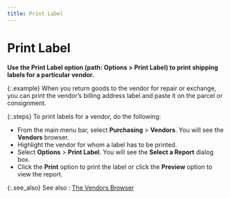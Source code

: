 ```yaml
---
title: Print Label
---
```


# Print Label


**Use the **Print 
 Label** option (path: **Options**  > **Print Label**) to print shipping  labels for a particular vendor.**


{:.example}
When you return goods to the vendor for repair  or exchange, you can print the vendor’s billing address label and paste  it on the parcel or consignment.


{:.steps}
To print  labels for a vendor, do the following:

- From the main  menu bar, select **Purchasing** >  **Vendors**. You will see the **Vendors** browser.
- Highlight the  vendor for whom a label has to be printed.
- Select **Options** > **Print 
 Label**. You will see the **Select 
 a Report** dialog box.
- Click the **Print** option to print the label or click  the **Preview** option to view the  report.



{:.see_also}
See also
: [The Vendors Browser]({{site.mv_baseurl}}/vendors-browser/the_vendor_browser.html)
